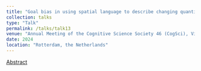 ```yaml
---
title: "Goal bias in using spatial language to describe changing quantities"
collection: talks
type: "Talk"
permalink: /talks/talk13
venue: "Annual Meeting of the Cognitive Science Society 46 (CogSci), Vinicius Macuch Silva, Alexandra Lorson, Greg Woodin, Bodo Winter"
date: 2024
location: "Rotterdam, the Netherlands"
---
```


[Abstract](https://escholarship.org/uc/item/01z48019)
